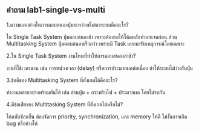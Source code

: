 ## คำถาม lab1-single-vs-multi
1.ความแตกต่างในการตอบสนองปุ่มระหว่างทั้งสองระบบคืออะไร?


ใน Single Task System ปุ่มตอบสนองช้า เพราะต้องรอให้โค้ดหลักทำงานจบก่อน ส่วน Multitasking System ปุ่มตอบสนองเร็วกว่า เพราะมี Task แยกมารับเหตุการณ์โดยเฉพาะ


2.ใน Single Task System งานไหนที่ทำให้การตอบสนองล่าช้า?

งานที่ใช้เวลานาน เช่น การหน่วงเวลา (delay) หรือการประมวลผลต่อเนื่อง ทำให้ระบบไม่ว่างรับปุ่ม

3.ข้อดีของ Multitasking System ที่สังเกตได้คืออะไร?

ทำงานหลายอย่างพร้อมกันได้ เช่น อ่านปุ่ม + กระพริบไฟ + ประมวลผล โดยไม่รบกัน

4.มีข้อเสียของ Multitasking System ที่สังเกตได้หรือไม่?


โค้ดซับซ้อนขึ้น ต้องจัดการ priority, synchronization, และ memory ให้ดี ไม่งั้นอาจเกิด bug หรือค้างได้
